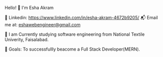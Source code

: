 Hello! 👋 I'm Esha Akram

💼 Linkedin: https://www.linkedin.com/in/esha-akram-4672b9205/ 
📬 Email me at: eshawebengineer@gmail.com

🔭 I am Currently studying software engineering from National Textile Univerity, Faisalabad.

🥅 Goals: To successfullly beacome a Full Stack Developer(MERN).
